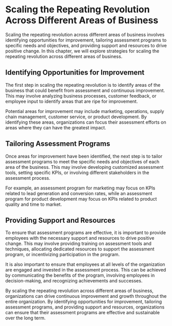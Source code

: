 Scaling the Repeating Revolution Across Different Areas of Business
====================================================================================================================

Scaling the repeating revolution across different areas of business involves identifying opportunities for improvement, tailoring assessment programs to specific needs and objectives, and providing support and resources to drive positive change. In this chapter, we will explore strategies for scaling the repeating revolution across different areas of business.

Identifying Opportunities for Improvement
-----------------------------------------

The first step in scaling the repeating revolution is to identify areas of the business that could benefit from assessment and continuous improvement. This may involve analyzing business processes, customer feedback, or employee input to identify areas that are ripe for improvement.

Potential areas for improvement may include marketing, operations, supply chain management, customer service, or product development. By identifying these areas, organizations can focus their assessment efforts on areas where they can have the greatest impact.

Tailoring Assessment Programs
-----------------------------

Once areas for improvement have been identified, the next step is to tailor assessment programs to meet the specific needs and objectives of each area of the business. This may involve developing customized assessment tools, setting specific KPIs, or involving different stakeholders in the assessment process.

For example, an assessment program for marketing may focus on KPIs related to lead generation and conversion rates, while an assessment program for product development may focus on KPIs related to product quality and time to market.

Providing Support and Resources
-------------------------------

To ensure that assessment programs are effective, it is important to provide employees with the necessary support and resources to drive positive change. This may involve providing training on assessment tools and techniques, allocating dedicated resources to support the assessment program, or incentivizing participation in the program.

It is also important to ensure that employees at all levels of the organization are engaged and invested in the assessment process. This can be achieved by communicating the benefits of the program, involving employees in decision-making, and recognizing achievements and successes.

By scaling the repeating revolution across different areas of business, organizations can drive continuous improvement and growth throughout the entire organization. By identifying opportunities for improvement, tailoring assessment programs, and providing support and resources, organizations can ensure that their assessment programs are effective and sustainable over the long term.
